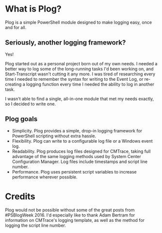 # What is Plog?

Plog is a simple PowerShell module designed to make logging easy, once and for all.

## Seriously, another logging framework?

Yes!

Plog started out as a personal project born out of my own needs. I needed a better way to log some of the long-running tasks I'd been working on, and Start-Transcript wasn't cutting it any more.  I was tired of researching every time I needed to remember the syntax for writing to the Event Log, or re-creating a logging function every time I needed the ability to log in another task. 

I wasn't able to find a single, all-in-one module that met my needs exactly, so I decided to write one.

## Plog goals

* Simplicity. Plog provides a simple, drop-in logging framework for PowerShell scripting without extra hassle. 
* Flexibility. Plog can write to a configurable log file or a Windows event log.
* Readability. Plog produces log files designed for CMTrace, taking full advantage of the same logging methods used by System Center Configuration Manager. Log files include timestamps and script line number.
* Performance. Plog uses persistent script variables to increase performance wherever possible.

# Credits

Plog would not be possible without some of the great posts from #PSBlogWeek 2016. I'd especially like to thank Adam Bertram for information on CMTrace's logging template, as well as the method for logging the script line number. 